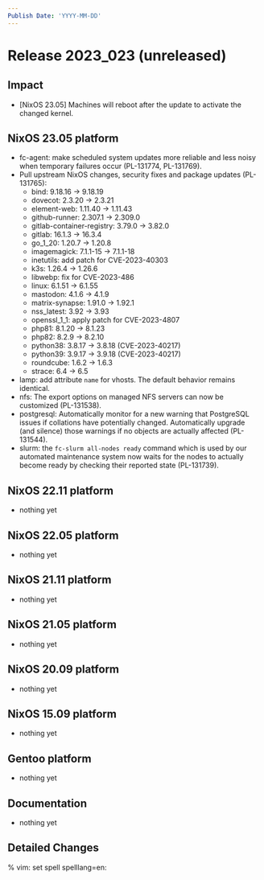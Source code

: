 ```yaml
---
Publish Date: 'YYYY-MM-DD'
---
```


# Release 2023_023 (unreleased)

## Impact

- \[NixOS 23.05\] Machines will reboot after the update to activate the
   changed kernel.

## NixOS 23.05 platform

- fc-agent: make scheduled system updates more reliable and less noisy when
  temporary failures occur (PL-131774, PL-131769).
- Pull upstream NixOS changes, security fixes and package updates (PL-131765):
  - bind: 9.18.16 -> 9.18.19
  - dovecot: 2.3.20 -> 2.3.21
  - element-web: 1.11.40 -> 1.11.43
  - github-runner: 2.307.1 -> 2.309.0
  - gitlab-container-registry: 3.79.0 -> 3.82.0
  - gitlab: 16.1.3 -> 16.3.4
  - go_1_20: 1.20.7 -> 1.20.8
  - imagemagick: 7.1.1-15 -> 7.1.1-18
  - inetutils: add patch for CVE-2023-40303
  - k3s: 1.26.4 -> 1.26.6
  - libwebp: fix for CVE-2023-486
  - linux: 6.1.51 -> 6.1.55
  - mastodon: 4.1.6 -> 4.1.9
  - matrix-synapse: 1.91.0 -> 1.92.1
  - nss_latest: 3.92 -> 3.93
  - openssl_1_1: apply patch for CVE-2023-4807
  - php81: 8.1.20 -> 8.1.23
  - php82: 8.2.9 -> 8.2.10
  - python38: 3.8.17 -> 3.8.18 (CVE-2023-40217)
  - python39: 3.9.17 -> 3.9.18 (CVE-2023-40217)
  - roundcube: 1.6.2 -> 1.6.3
  - strace: 6.4 -> 6.5
- lamp: add attribute `name` for vhosts. The default behavior remains identical.
- nfs: The export options on managed NFS servers can now be customized (PL-131538).
- postgresql: Automatically monitor for a new warning that PostgreSQL issues
  if collations have potentially changed. Automatically upgrade (and silence)
  those warnings if no objects are actually affected (PL-131544).
- slurm: the `fc-slurm all-nodes ready` command which is used by our automated
  maintenance system now waits for the nodes to actually become ready by
  checking their reported state (PL-131739).



## NixOS 22.11 platform

- nothing yet

## NixOS 22.05 platform

- nothing yet

## NixOS 21.11 platform

- nothing yet

## NixOS 21.05 platform

- nothing yet

## NixOS 20.09 platform

- nothing yet

## NixOS 15.09 platform

- nothing yet

## Gentoo platform

- nothing yet

## Documentation

- nothing yet

## Detailed Changes

% vim: set spell spelllang=en:
